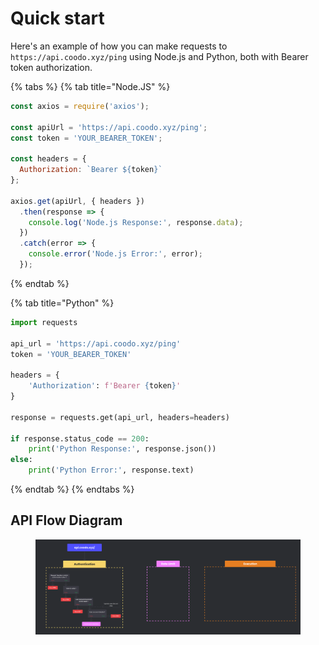 # Quick start

Here's an example of how you can make requests to `https://api.coodo.xyz/ping` using Node.js and Python, both with Bearer token authorization.

{% tabs %}
{% tab title="Node.JS" %}
```javascript
const axios = require('axios');

const apiUrl = 'https://api.coodo.xyz/ping';
const token = 'YOUR_BEARER_TOKEN';

const headers = {
  Authorization: `Bearer ${token}`
};

axios.get(apiUrl, { headers })
  .then(response => {
    console.log('Node.js Response:', response.data);
  })
  .catch(error => {
    console.error('Node.js Error:', error);
  });

```
{% endtab %}

{% tab title="Python" %}
```python
import requests

api_url = 'https://api.coodo.xyz/ping'
token = 'YOUR_BEARER_TOKEN'

headers = {
    'Authorization': f'Bearer {token}'
}

response = requests.get(api_url, headers=headers)

if response.status_code == 200:
    print('Python Response:', response.json())
else:
    print('Python Error:', response.text)

```
{% endtab %}
{% endtabs %}

## API Flow Diagram

<div data-full-width="true">

<figure><img src="../.gitbook/assets/Systems Api Usage Diagram.png" alt=""><figcaption></figcaption></figure>

</div>
